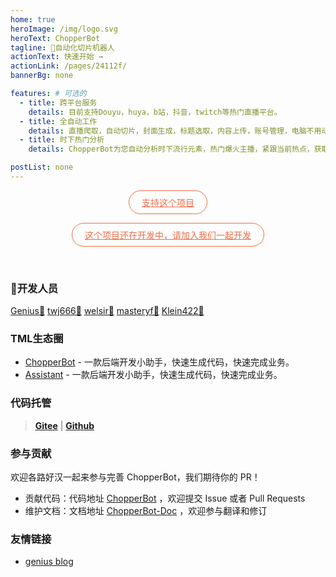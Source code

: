```yaml
---
home: true
heroImage: /img/logo.svg
heroText: ChopperBot
tagline: 🤖自动化切片机器人
actionText: 快速开始 →
actionLink: /pages/24112f/
bannerBg: none

features: # 可选的
  - title: 跨平台服务
    details: 目前支持Douyu，huya，b站，抖音，twitch等热门直播平台。
  - title: 全自动工作
    details: 直播爬取，自动切片，封面生成，标题选取，内容上传，账号管理，电脑不用动，ChopperBot全自动。
  - title: 时下热门分析
    details: ChopperBot为您自动分析时下流行元素，热门爆火主播，紧跟当前热点，获取最新直播内容。

postList: none
---
```


<p align="center">
  <a class="become-sponsor" href="/pages/4fedc2">支持这个项目</a>
</p>
<p align="center">
<a class="become-sponsor" href="https://github.com/Geniusay/ChopperBot">这个项目还在开发中，请加入我们一起开发</a>
</p>
<style>
  .become-sponsor{
    padding: 8px 20px;
    display: inline-block;
    color: #ef6d48;
    border-radius: 30px;
    box-sizing: border-box;
    border: 1px solid #ef6d48;
  }
</style>

<br/>

### 🤡开发人员

[Genius🤡](https://github.com/Geniusay)
[twj666🤡](https://github.com/tmlgenius)
[welsir🤡](https://github.com/tmlgenius)
[masteryf🤡](https://github.com/masteryf)
[Klein422🤡](https://github.com/Klein422)


### TML生态圈

- [ChopperBot](https://github.com/Geniusay/ChopperBot) - 一款后端开发小助手，快速生成代码，快速完成业务。
- [Assistant](https://github.com/Geniusay/Assistant) - 一款后端开发小助手，快速生成代码，快速完成业务。

### 代码托管

> **[Gitee](https://gitee.com/sbg-genius/ChopperBot)** | **[Github](https://github.com/Geniusay/ChopperBot)**

### 参与贡献

欢迎各路好汉一起来参与完善 ChopperBot，我们期待你的 PR！

- 贡献代码：代码地址 [ChopperBot](https://github.com/Geniusay/ChopperBot) ，欢迎提交 Issue 或者 Pull Requests
- 维护文档：文档地址 [ChopperBot-Doc](https://github.com/Geniusay/ChopperBot-Doc/) ，欢迎参与翻译和修订


### 友情链接
- [genius blog](https://Geniusay.github.io/)
